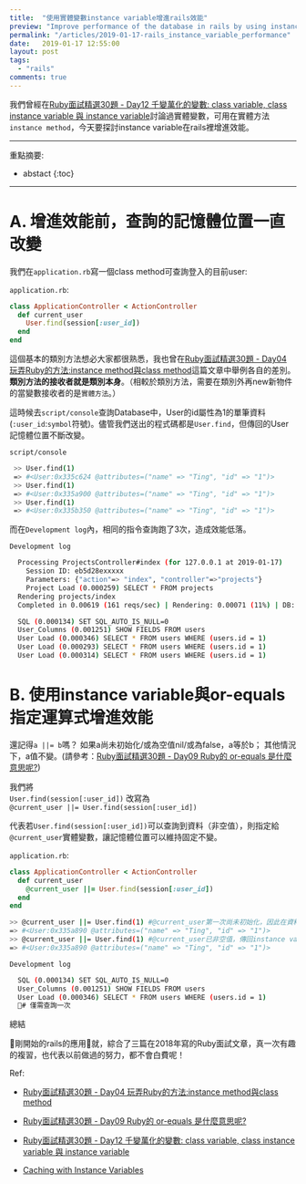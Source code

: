 ```yaml
---
title:  "使用實體變數instance variable增進rails效能"
preview: "Improve performance of the database in rails by using instance variable"
permalink: "/articles/2019-01-17-rails_instance_variable_performance"
date:   2019-01-17 12:55:00
layout: post
tags:
  - "rails"
comments: true
---
```


我們曾經在[Ruby面試精選30題 - Day12 千變萬化的變數: class variable, class instance variable 與 instance variable](https://tingtinghsu.github.io/blog/articles/2018-09-20-day12_ruby_interview_questions_class_instance_variable)討論過實體變數，可用在實體方法`instance method`，今天要探討instance variable在rails裡增進效能。

<!-- more -->

---
重點摘要:
* abstact
{:toc}

---

# A. 增進效能前，查詢的記憶體位置一直改變

我們在`application.rb`寫一個class method可查詢登入的目前user:

`application.rb`:

```ruby
class ApplicationController < ActionController
  def current_user
    User.find(session[:user_id])
  end
end
```

這個基本的類別方法想必大家都很熟悉，我也曾在[Ruby面試精選30題 - Day04 玩弄Ruby的方法:instance method與class method](https://tingtinghsu.github.io/blog/articles/2018-09-13-day04_ruby_interview_questions_instance_class_method#%E9%A1%9E%E5%88%A5%E6%96%B9%E6%B3%95class-method)這篇文章中舉例各自的差別。**類別方法的接收者就是類別本身**。（相較於類別方法，需要在類別外再new新物件的當變數接收者的是`實體方法`。）

這時候去`script/console`查詢Database中，User的id屬性為1的單筆資料 (`:user_id`:`symbol`符號)。儘管我們送出的程式碼都是`User.find`，但傳回的User記憶體位置不斷改變。

`script/console`

```bash
 >> User.find(1)
 => #<User:0x335c624 @attributes=("name" => "Ting", "id" => "1")>
 >> User.find(1)
 => #<User:0x335a900 @attributes=("name" => "Ting", "id" => "1")>
 >> User.find(1)
 => #<User:0x335b350 @attributes=("name" => "Ting", "id" => "1")>
```


而在`Development log`內，相同的指令查詢跑了3次，造成效能低落。

`Development log`

```bash
  Processing ProjectsController#index (for 127.0.0.1 at 2019-01-17)
    Session ID: eb5d28exxxxx
    Parameters: {"action"=> "index", "controller"=>"projects"}
    Project Load (0.000259) SELECT * FROM projects
  Rendering projects/index
  Completed in 0.00619 (161 reqs/sec) | Rendering: 0.00071 (11%) | DB: 0.00026 (4%) | 200 OK [http://localhost/projects/]

  SQL (0.000134) SET SQL_AUTO_IS_NULL=0
  User_Columns (0.001251) SHOW FIELDS FROM users
  User Load (0.000346) SELECT * FROM users WHERE (users.id = 1)
  User Load (0.000293) SELECT * FROM users WHERE (users.id = 1)
  User Load (0.000314) SELECT * FROM users WHERE (users.id = 1)
```

# B. 使用instance variable與or-equals指定運算式增進效能

還記得`a ||= b`嗎？ 如果a尚未初始化/或為空值nil/或為false，a等於b； 其他情況下，a值不變。(請參考：[Ruby面試精選30題 - Day09 Ruby的 or-equals 是什麼意思呢?](https://tingtinghsu.github.io/blog/articles/2018-09-17-day09_ruby_interview_questions_ruby_idiom_or_equals))

我們將  
`User.find(session[:user_id])`
改寫為  
`@current_user ||= User.find(session[:user_id])`

代表若`User.find(session[:user_id])`可以查詢到資料（非空值），則指定給`@current_user`實體變數，讓記憶體位置可以維持固定不變。

`application.rb`:

```ruby
class ApplicationController < ActionController
  def current_user
    @current_user ||= User.find(session[:user_id])
  end
end
```

```bash
>> @current_user ||= User.find(1) #@current_user第一次尚未初始化，因此在資料庫內查詢
=> #<User:0x335a890 @attributes=("name" => "Ting", "id" => "1")>
>> @current_user ||= User.find(1) #@current_user已非空值，傳回instance variable屬性，記憶體位置相同。
=> #<User:0x335a890 @attributes=("name" => "Ting", "id" => "1")>

```

`Development log`

```bash
  SQL (0.000134) SET SQL_AUTO_IS_NULL=0
  User_Columns (0.001251) SHOW FIELDS FROM users
  User Load (0.000346) SELECT * FROM users WHERE (users.id = 1)
  # 僅需查詢一次
```

總結

剛開始的rails的應用就，綜合了三篇在2018年寫的Ruby面試文章，真一次有趣的複習，也代表以前做過的努力，都不會白費呢！

Ref:

* [Ruby面試精選30題 - Day04 玩弄Ruby的方法:instance method與class method](https://tingtinghsu.github.io/blog/articles/2018-09-13-day04_ruby_interview_questions_instance_class_method#%E9%A1%9E%E5%88%A5%E6%96%B9%E6%B3%95class-method)

* [Ruby面試精選30題 - Day09 Ruby的 or-equals 是什麼意思呢?](https://tingtinghsu.github.io/blog/articles/2018-09-17-day09_ruby_interview_questions_ruby_idiom_or_equals)

* [Ruby面試精選30題 - Day12 千變萬化的變數: class variable, class instance variable 與 instance variable](https://tingtinghsu.github.io/blog/articles/2018-09-20-day12_ruby_interview_questions_class_instance_variable)

* [Caching with Instance Variables](http://railscasts.com/episodes/1-caching-with-instance-variables)
